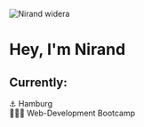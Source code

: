 ![Nirand widera](https://github.com/nirandwidera/nirandwidera/assets/148047457/3b2ea584-41d3-4aa2-a006-d144adcbcc0e)
# Hey, I'm Nirand
## Currently:
⚓️ Hamburg  
👨🏼‍🎓 Web-Development Bootcamp 



